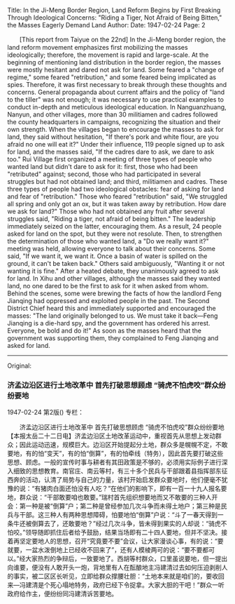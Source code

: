 Title: In the Ji-Meng Border Region, Land Reform Begins by First Breaking Through Ideological Concerns: "Riding a Tiger, Not Afraid of Being Bitten," the Masses Eagerly Demand Land
Author:
Date: 1947-02-24
Page: 2

　　[This report from Taiyue on the 22nd] In the Ji-Meng border region, the land reform movement emphasizes first mobilizing the masses ideologically; therefore, the movement is rapid and large-scale. At the beginning of mentioning land distribution in the border region, the masses were mostly hesitant and dared not ask for land. Some feared a "change of regime," some feared "retribution," and some feared being implicated as spies. Therefore, it was first necessary to break through these thoughts and concerns. General propaganda about current affairs and the policy of "land to the tiller" was not enough; it was necessary to use practical examples to conduct in-depth and meticulous ideological education. In Nanguanzhuang, Nanyun, and other villages, more than 30 militiamen and cadres followed the county headquarters in campaigns, recognizing the situation and their own strength. When the villages began to encourage the masses to ask for land, they said without hesitation, "If there's pork and white flour, are you afraid no one will eat it?" Under their influence, 119 people signed up to ask for land, and the masses said, "If the cadres dare to ask, we dare to ask too." Rui Village first organized a meeting of three types of people who wanted land but didn't dare to ask for it: first, those who had been "retributed" against; second, those who had participated in several struggles but had not obtained land; and third, militiamen and cadres. These three types of people had two ideological obstacles: fear of asking for land and fear of "retribution." Those who feared "retribution" said, "We struggled all spring and only got an ox, but it was taken away by retribution. How dare we ask for land?" Those who had not obtained any fruit after several struggles said, "Riding a tiger, not afraid of being bitten." The leadership immediately seized on the latter, encouraging them. As a result, 24 people asked for land on the spot, but they were not resolute. Then, to strengthen the determination of those who wanted land, a "Do we really want it?" meeting was held, allowing everyone to talk about their concerns. Some said, "If we want it, we want it. Once a basin of water is spilled on the ground, it can't be taken back." Others said ambiguously, "Wanting it or not wanting it is fine." After a heated debate, they unanimously agreed to ask for land. In Xihu and other villages, although the masses said they wanted land, no one dared to be the first to ask for it when asked from whom. Behind the scenes, some were brewing the facts of how the landlord Feng Jianqing had oppressed and exploited people in the past. The Second District Chief heard this and immediately supported and encouraged the masses: "The land originally belonged to us. We must take it back—Feng Jianqing is a die-hard spy, and the government has ordered his arrest. Everyone, be bold and do it!" As soon as the masses heard that the government was supporting them, they complained to Feng Jianqing and asked for land.



<hr /> 

Original: 


### 济孟边沿区进行土地改革中  首先打破思想顾虑  “骑虎不怕虎咬”群众纷纷要地

1947-02-24
第2版()
专栏：

　　济孟边沿区进行土地改革中
    首先打破思想顾虑
    “骑虎不怕虎咬”群众纷纷要地
    【本报太岳二十二日电】济孟边沿区土地改革运动中，重视首先从思想上发动群众；因此运动迅速，规模巨大。边沿区开始提起分土地，群众多是幌幌不定，不敢要地，有的怕“变天”，有的怕“倒算”，有的怕牵线（特务），因此首先要打破这些思想、顾虑。一般的宣传时事与耕者有其田政策是不够的，必须用实际例子进行深入细致的思想教育。南官庄、南云等村，有三十多个民兵与干部跟着县指挥部东征西奔的活动，认清了局势与自己的力量，该村开始启发群众要地时，他们便毫不犹豫的说：“有猪肉白面还怕没有人吃？”在他们的影响下，即有一百一十九人报名要地，群众说：“干部敢要咱也敢要。”瑞村首先组织想要地而又不敢要的三种人开会：第一种是被“倒算”户；第二种是曾经参加几次斗争而未得土地户；第三种是民兵与干部。这三种人有两种思想障碍，怕要地怕“倒算”户说：“斗了一春天得到一条牛还被倒算去了，还敢要地？”经过几次斗争，皆未得到果实的人却说：“骑虎不怕咬。”领导随即抓住后者给予鼓励，结果当场即有二十四人要地，但并不坚决。接着再坚定要地人的思想，召开“究竟要不要”会议，让大家漫谈心事，有的说：“要就要，一盆水泼倒地上已经收不回来了”，还有人模棱两可的说：“要不要都可以。”经大家热烈的争辩后，一致要地了。西胡等村群众，口里虽说要地，但一提出向谁要，便没有人敢开头一炮，背地里有人在酝酿地主冯建清过去如何压迫剥削人的事实，被二区区长听见，立即给群众撑腰壮胆：“土地本来就是咱们的，要收回来—冯建清是个死心塌地特务，政府已经下令捉拿。大家大胆的干吧！”群众一听政府给作主，便纷纷同冯建清诉苦要地。
